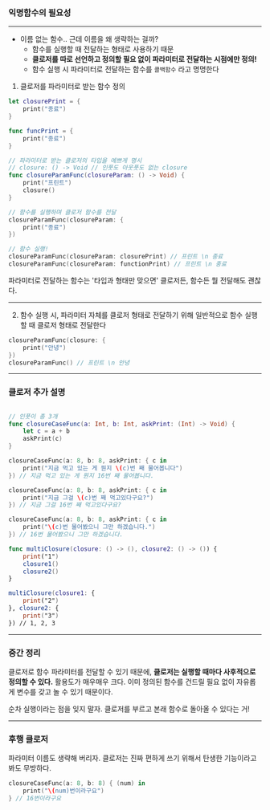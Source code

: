 ### 익명함수의 필요성
---
- 이름 없는 함수.. 근데 이름을 왜 생략하는 걸까?
    + 함수를 실행할 때 전달하는 형태로 사용하기 때문
    + **클로저를 따로 선언하고 정의할 필요 없이 파라미터로 전달하는 시점에만 정의!**
    + 함수 실행 시 파라미터로 전달하는 함수를 `콜백함수` 라고 명명한다

1. 클로저를 파라미터로 받는 함수 정의

```swift
let closurePrint = { 
    print("종료")
}

func funcPrint = {
    print("종료")
}

// 파라미터로 받는 클로저의 타입을 예쁘게 명시
// closure: () -> Void // 인풋도 아웃풋도 없는 closure
func closureParamFunc(closureParam: () -> Void) {
    print("프린트")
    closure()
}

// 함수를 실행하며 클로저 함수를 전달
closureParamFunc(closureParam: {
    print("종료")
})

// 함수 실행!
closureParamFunc(closureParam: closurePrint) // 프린트 \n 종료
closureParamFunc(closureParam: functionPrint) // 프린트 \n 종료
```
파라미터로 전달하는 함수는 '타입과 형태만 맞으면' 클로저든, 함수든 뭘 전달해도 괜찮다.

---
2. 함수 실행 시, 파라미터 자체를 클로저 형태로 전달하기 위해
일반적으로 함수 실행할 때 클로저 형태로 전달한다

```swift
closureParamFunc(closure: {
    print("안녕")
})
closureParamFunc() // 프린트 \n 안녕
```
---

### 클로저 추가 설명
```swift

// 인풋이 총 3개
func closureCaseFunc(a: Int, b: Int, askPrint: (Int) -> Void) {
    let c = a + b
    askPrint(c)
}

closureCaseFunc(a: 8, b: 8, askPrint: { c in
    print("지금 먹고 있는 게 뭔지 \(c)번 째 물어봅니다")
}) // 지금 먹고 있는 게 뭔지 16번 째 물어봅니다.

closureCaseFunc(a: 8, b: 8, askPrint: { c in
    print("지금 그걸 \(c)번 째 먹고있다구요?")
}) // 지금 그걸 16번 째 먹고있다구요?

closureCaseFunc(a: 8, b: 8, askPrint: { c in
    print("\(c)번 물어봤으니 그만 하겠습니다.")
}) // 16번 물어봤으니 그만 하겠습니다.

func multiClosure(closure: () -> (), closure2: () -> ()) {
    print("1")
    closure1()
    closure2()
}

multiClosure(closure1: {
    print("2")
}, closure2: {
    print("3")
}) // 1, 2, 3
```
---
### 중간 정리

클로저로 함수 파라미터를 전달할 수 있기 때문에,
**클로저는 실행할 때마다 사후적으로 정의할 수 있다.**
활용도가 매우매우 크다. 이미 정의된 함수를 건드릴 필요 없이 자유롭게 변수를 갖고 놀 수 있기 때문이다.

순차 실행이라는 점을 잊지 말자. 클로저를 부르고 본래 함수로 돌아올 수 있다는 거!

---
### 후행 클로저
파라미터 이름도 생략해 버리자. 클로저는 진짜 편하게 쓰기 위해서 탄생한 기능이라고 봐도
무방하다.

```swift
closureCaseFunc(a: 8, b: 8) { (num) in
    print("\(num)번이라구요")
} // 16번이라구요
```